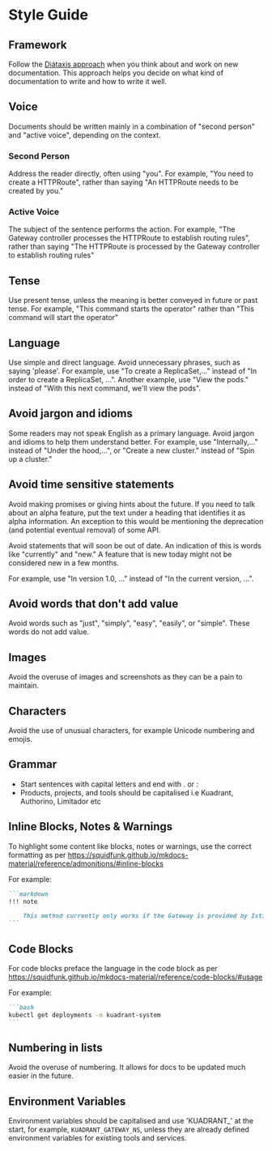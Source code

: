 # Style Guide

## Framework

Follow the [Diátaxis approach](https://diataxis.fr/) when you think about and work on new documentation. 
This approach helps you decide on what kind of documentation to write and how to write it well. 

## Voice

Documents should be written mainly in a combination of "second person" and "active voice", depending on the context.

### Second Person

Address the reader directly, often using "you".
For example, "You need to create a HTTPRoute",
rather than saying "An HTTPRoute needs to be created by you."

### Active Voice

The subject of the sentence performs the action.
For example, "The Gateway controller processes the HTTPRoute to establish routing rules",
rather than saying "The HTTPRoute is processed by the Gateway controller to establish routing rules"

## Tense

Use present tense, unless the meaning is better conveyed in future or past tense.
For example, "This command starts the operator"
rather than "This command will start the operator"

## Language

Use simple and direct language. Avoid unnecessary phrases, such as saying 'please'.
For example, use "To create a ReplicaSet,..." instead of "In order to create a ReplicaSet, ...".
Another example, use "View the pods." instead of "With this next command, we'll view the pods".

## Avoid jargon and idioms

Some readers may not speak English as a primary language. Avoid jargon and idioms to help them understand better.
For example, use "Internally,..." instead of "Under the hood,...",
or "Create a new cluster." instead of "Spin up a cluster."

## Avoid time sensitive statements

Avoid making promises or giving hints about the future. If you need to talk about an alpha feature, put the text under a heading that identifies it as alpha information.
An exception to this would be mentioning the deprecation (and potential eventual removal) of some API.

Avoid statements that will soon be out of date.
An indication of this is words like "currently" and "new." A feature that is new today might not be considered new in a few months.

For example, use "In version 1.0, ..." instead of "In the current version, ...".

## Avoid words that don't add value

Avoid words such as "just", "simply", "easy", "easily", or "simple". These words do not add value.

## Images

Avoid the overuse of images and screenshots as they can be a pain to maintain.

## Characters

Avoid the use of unusual characters, for example Unicode numbering and emojis.

## Grammar

* Start sentences with capital letters and end with . or :
* Products, projects, and tools should be capitalised i.e Kuadrant, Authorino, Limitador etc

## Inline Blocks, Notes & Warnings

To highlight some content like blocks, notes or warnings, use the correct formatting as per https://squidfunk.github.io/mkdocs-material/reference/admonitions/#inline-blocks

For example:

````markdown
```markdown
!!! note

    This method currently only works if the Gateway is provided by Istio, with service mesh capabilities enabled across the cluster.
```
````

## Code Blocks

For code blocks preface the language in the code block as per https://squidfunk.github.io/mkdocs-material/reference/code-blocks/#usage

For example:

````markdown
```bash
kubectl get deployments -n kuadrant-system
```
````

## Numbering in lists

Avoid the overuse of numbering. It allows for docs to be updated much easier in the future.

## Environment Variables

Environment variables should be capitalised and use 'KUADRANT_' at the start, for example, `KUADRANT_GATEWAY_NS`, unless they are already defined environment variables for existing tools and services.
